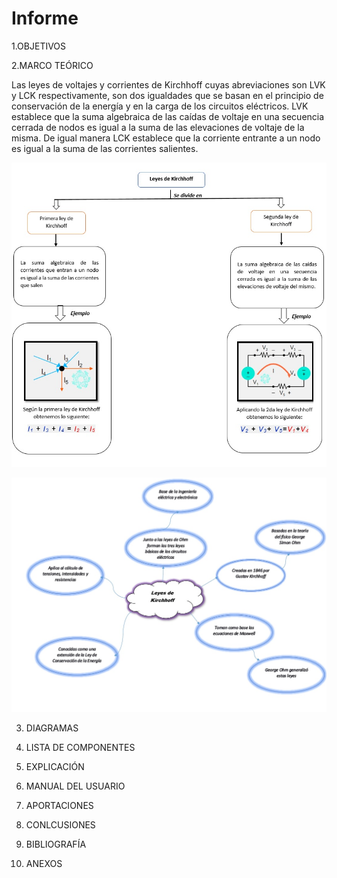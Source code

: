 # Informe
1.OBJETIVOS 

2.MARCO TEÓRICO

Las leyes de voltajes y corrientes de Kirchhoff cuyas abreviaciones son LVK y LCK respectivamente, son dos igualdades que se basan en el principio de conservación de la energía y en la carga de los circuitos eléctricos. LVK establece que la suma algebraica de las caídas de voltaje en una secuencia cerrada de nodos es igual a la suma de las elevaciones de voltaje de la misma. De igual manera LCK establece que la corriente entrante a un nodo es igual a la suma de las corrientes salientes.


![](img/Mapa%20Mental%201.jpeg)

![](img/Mapa%20mental%202.jpeg)


3. DIAGRAMAS

4. LISTA DE COMPONENTES

5. EXPLICACIÓN 

6. MANUAL DEL USUARIO 

7. APORTACIONES

8. CONLCUSIONES

9. BIBLIOGRAFÍA 


10. ANEXOS
